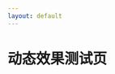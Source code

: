 ```yaml
---
layout: default
---
```


<h1>动态效果测试页</h1>

<style>
  .test-card {
    width: 200px;
    height: 150px;
    background: #007bff;
    color: white;
    text-align: center;
    line-height: 150px;
    margin: 100px auto;
    border-radius: 10px;
    cursor: pointer;
    transition: transform 0.3s ease;
  }
  .test-card:hover {
    transform: scale(1.1);
  }
  .fade-up {
    opacity: 0;
    transform: translateY(30px);
    transition: opacity 0.6s ease;
  }
  .fade-up.visible {
    opacity: 1;
    transform: translateY(0);
  }
</style>

<div class="fade-up">
  <div class="test-card">悬停变大</div>
</div>

<script>
  document.addEventListener("DOMContentLoaded", function () {
    console.log("✅ 脚本运行");

    const el = document.querySelector('.fade-up');
    if (el) {
      el.classList.add('visible');
    }
  });
</script>
